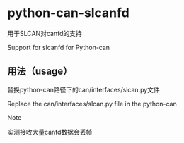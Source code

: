 # python-can-slcanfd
用于SLCAN对canfd的支持

Support for slcanfd for Python-can

## 用法（usage）
替换python-can路径下的can/interfaces/slcan.py文件

Replace the can/interfaces/slcan.py file in the python-can

> [!NOTE]
>
> 实测接收大量canfd数据会丢帧

